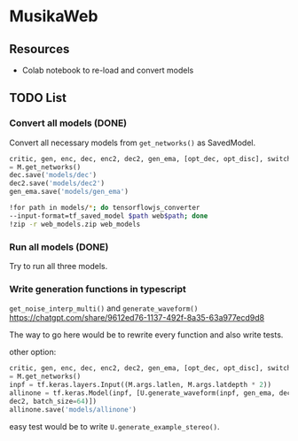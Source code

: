 # MusikaWeb

## Resources

* Colab notebook to re-load and convert models 

## TODO List

### Convert all models (DONE)

Convert all necessary models from ```get_networks()``` as SavedModel.

```python
critic, gen, enc, dec, enc2, dec2, gen_ema, [opt_dec, opt_disc], switch
= M.get_networks()
dec.save('models/dec')
dec2.save('models/dec2')
gen_ema.save('models/gen_ema')
```

```bash
!for path in models/*; do tensorflowjs_converter
--input-format=tf_saved_model $path web$path; done
!zip -r web_models.zip web_models
```

### Run all models (DONE)

Try to run all three models.

### Write generation functions in typescript

```get_noise_interp_multi()``` and ```generate_waveform()```
https://chatgpt.com/share/9612ed76-1137-492f-8a35-63a977ecd9d8

The way to go here would be to rewrite every function and also write tests.

other option:

```python
critic, gen, enc, dec, enc2, dec2, gen_ema, [opt_dec, opt_disc], switch
= M.get_networks()
inpf = tf.keras.layers.Input((M.args.latlen, M.args.latdepth * 2))
allinone = tf.keras.Model(inpf, [U.generate_waveform(inpf, gen_ema, dec,
dec2, batch_size=64)])
allinone.save('models/allinone')
```

easy test would be to write ```U.generate_example_stereo()```.